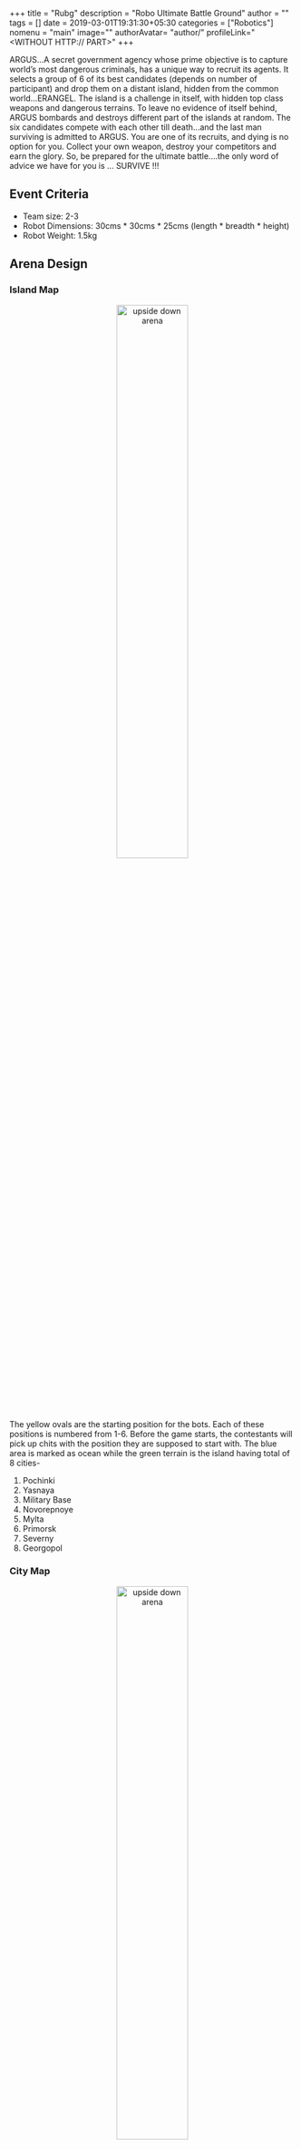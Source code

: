 +++
title = "Rubg"
description = "Robo Ultimate Battle Ground"
author = ""
tags = []
date = 2019-03-01T19:31:30+05:30
categories = ["Robotics"]
nomenu = "main"
image="<BACKGROUND IMAGE FOR YOUR POST>"
authorAvatar= "author/<YOUR AVATAR>"
profileLink="<WITHOUT HTTP:// PART>"
+++

ARGUS...A secret government agency whose prime objective is to capture world’s most dangerous criminals,
has a unique way to recruit its agents. It selects a group of 6 of its best candidates (depends on number of
participant) and drop them on a distant island, hidden from the common world...ERANGEL. The island is a
challenge in itself, with hidden top class weapons and dangerous terrains. To leave no evidence of itself
behind, ARGUS bombards and destroys different part of the islands at random. The six candidates compete
with each other till death...and the last man surviving is admitted to ARGUS.
You are one of its recruits, and dying is no option for you. Collect your own weapon, destroy your competitors
and earn the glory. So, be prepared for the ultimate battle....the only word of advice we have for you is ...
SURVIVE !!!

## Event Criteria
- Team size: 2-3
- Robot Dimensions: 30cms * 30cms * 25cms (length * breadth * height)
- Robot Weight: 1.5kg


## Arena Design

### Island Map

<p align="center">
	<img style="width: 50%" alt="upside down arena" src="/images/Screeenshot_from_2019-03-14_15-17-32.png"></img>
</p>

The yellow ovals are the starting position for the bots. Each of these positions is numbered from 1-6. Before
the game starts, the contestants will pick up chits with the position they are supposed to start with. The blue
area is marked as ocean while the green terrain is the island having total of 8 cities-
1. Pochinki
2. Yasnaya
3. Military Base
4. Novorepnoye
5. Mylta
6. Primorsk
7. Severny
8. Georgopol

### City Map

<p align="center">
	<img style="width: 50%" alt="upside down arena" src="/images/Screeenshot_from_2019-03-14_15-17-42.png"></img>
</p>

1. Each city is comprised of 5 concentric zones (zone 1,2,3,4 labelled in different shades of green above and the red circle is end zone).
2. The entire arena consists of flags marked with some numbers. These flags are equivalent of weapons. These flags are either marked with some common weapons (Skin Coloured) or they are mystery weapons which may contain any weapon(blue coloured).
3. The centre of the arena is the destination point, where the zones will eventually collapse (the red circle).
4. The city also contains some grey blind spot. Any robot inside a blind spot cannot be shot by its enemies.

## Game Description and Rules
At a time there will be 6 players (may vary according to participation) starting as shown above. Each player is given one volunteer from our side who will keep track of his weapons and will ensure fair play. The initial position of players is selected on a lucky draw basis. The island is divided into 8 cities. The cities are destroyed time to time and in random order. Before a city is destroyed, an announcement for the same shall be made and a 5 seconds time will be given. If a robot fails to leave city within the time, it shall be destroyed/ eliminated along side. Once a city is destroyed, it cannot be entered again.

At last only one city remains and the 5 zones it is divided into, start to collapse immediately after
second last city is destroyed.

+ **ZONE 1 will collapse in 35 seconds.**
+ **ZONE 2 will collapse in 25 seconds.**
+ **ZONE 3 will collapse in 15 seconds.**
+ **ZONE 4 will collapse in 10 seconds.**
+ **ZONE 5 will collapse in 5 seconds.**

**There will be a common timer display of 90 seconds.** The players must keep note of time.
The robot must collect weapons. When a robot visits a flag, the volunteer associated with him reveals
the weapon associated with flag. The weapon is said to be collected if the player verbally declares to
select the weapon (this will be confirmed and recorded by the volunteer). A robot can have at most 2
weapons – 1 attacking and 1 defensive (So he must decide if he wants to drop the weapon he already
have or keep it). Once a weapon is selected, the flag is removed from arena, and once it is dropped the
flag is placed again...hence available for other players.

A robot dies when

+ **Fight Death:** If 2 robots have a head on collision, the robot with better weapon (with greater damage) wins and other gets killed.
+ **Ambush Death:** If A hits B directly from behind, then A kills B irrespective of weapons of A and B. (The situation is considered as if B was unaware of A aiming it).
+ **Blast Death:** If a robot fails to exit a city before it is destroyed it is eliminated.
+ **Zone Death:** If a robot fails to exit a zone before it is collapsed it is eliminated. For instance if a player is in zone 1 and 35 seconds are completed, the player will be disqualified.
+ **A robot inside a blind spot can die only of blast death and zone death.**
+ **If none of robots have weapons or they have identical weapons:** Either the robots can try and push the other robot out of safe zone or they can escape.
+ **After a robot is killed:** The weapon he possesses can be looted by the robot which killed it, but within the weapon limit specified.
+ If more than 1 robot reaches the flag almost the same time, they must fight for it with their current weapons. If they don’t have any weapons, the flag shall be rendered useless for 30 seconds, so they must search for other weapons/flags.
 NOTE : In any other situation/collision- No robot will be killed/eliminated.
The game continues until only 1 robot survives. The last robot standing wins !!!

## Rules for participants
Participants are not allowed to move inside arena and/or touch any of the objects on arena. In case of a wired
bot, the participants must make sure that the wires do not come in path of other players or disturb the arena
in any way.

### Weapons
In total there are 15 guns and 3 shields. Each gun has a limit on ammo. A gun with ammo 2 can kill only 2 bots.
A gun with ammo 1 can kill only 1 bot. A gun with 0 ammo has 0 damage.

Any player can possess at most 2 weapons 1 attacking and 1 defensive weapon. The total strength any player
has is the damage of respective weapon combination. The player with higher damage can kill the player with
lower damage in a fight.
Weapon Combination and Damage :

| Shield | Weapon ID | Weapon      | Ammo | Net Damage |
|--------|-----------|-------------|------|------------|
| 0      | 1         | Cross Bow   | 2    | 1          |
| 0      | 2         | P-18C       | 2    | 2          |
| 0      | 3         | R-1895      | 2    | 3          |
| 0      | 4         | P-92        | 2    | 4          |
| 0      | 5         | s0686       | 2    | 5          |
| 0      | 6         | S-12K       | 2    | 5          |
| 0      | 7         | Vector      | 2    | 7          |
| 0      | 8         | Thomson SMG | 2    | 8          |
| 0      | 9         | UMP-9       | 1    | 9          |
| 0      | 10        | AKM         | 1    | 19         |
| 0      | 11        | M-416       | 1    | 20         |
| 0      | 12        | AUG         | 1    | 21         |
| 0      | 13        | KAR-98K     | 1    | 34         |
| 0      | 14        | M-24        | 1    | 35         |
| 0      | 15        | AWM         | 1    | 35         |

| Shield | Weapon ID | Weapon      | Ammo | Net Damage |
|--------|-----------|-------------|------|------------|
| 1      | 1         | Cross Bow   | 2    | 10         |
| 1      | 2         | P-18C       | 2    | 11         |
| 1      | 3         | R-1895      | 2    | 12         |
| 1      | 4         | P-92        | 2    | 13         |
| 1      | 5         | s0686       | 2    | 14         |
| 1      | 6         | S-12K       | 2    | 15         |
| 1      | 7         | Vector      | 2    | 16         |
| 1      | 8         | Thomson SMG | 2    | 17         |
| 1      | 9         | UMP-9       | 1    | 18         |
| 1      | 10        | AKM         | 1    | 31         |
| 1      | 11        | M-416       | 1    | 32         |
| 1      | 12        | AUG         | 1    | 33         |
| 1      | 13        | KAR-98K     | 1    | 40         |
| 1      | 14        | M-24        | 1    | 41         |
| 1      | 15        | AWM         | 1    | 42         |

| Shield | Weapon ID | Weapon      | Ammo | Net Damage |
|--------|-----------|-------------|------|------------|
| 2      | 1         | Cross Bow   | 2    | 22         |
| 2      | 2         | P-18C       | 2    | 23         |
| 2      | 3         | R-1895      | 2    | 24         |
| 2      | 4         | P-92        | 2    | 25         |
| 2      | 5         | s0686       | 2    | 26         |
| 2      | 6         | S-12K       | 2    | 27         |
| 2      | 7         | Vector      | 2    | 28         |
| 2      | 8         | Thomson SMG | 2    | 29         |
| 2      | 9         | UMP-9       | 1    | 30         |
| 2      | 10        | AKM         | 1    | 34         |
| 2      | 11        | M-416       | 1    | 35         |
| 2      | 12        | AUG         | 1    | 36         |
| 2      | 13        | KAR-98K     | 1    | 43         |
| 2      | 14        | M-24        | 1    | 44         |
| 2      | 15        | AWM         | 1    | 45         |

**There is a special flag for Immunity.** If a robot collects the immunity flag, it’s first death will be
compensated. However, the immunity can be used only once. The total number of weapons, type of weapons will all be made known on site.

## Constraints on robots

+ Type: Manual (Wired and Wireless)
+ Length of Wire : radius of arena
+ Power Supply: 12V
+ No Weapon allowed

## Constraints on teams 
+ Number of Members: 1-3
